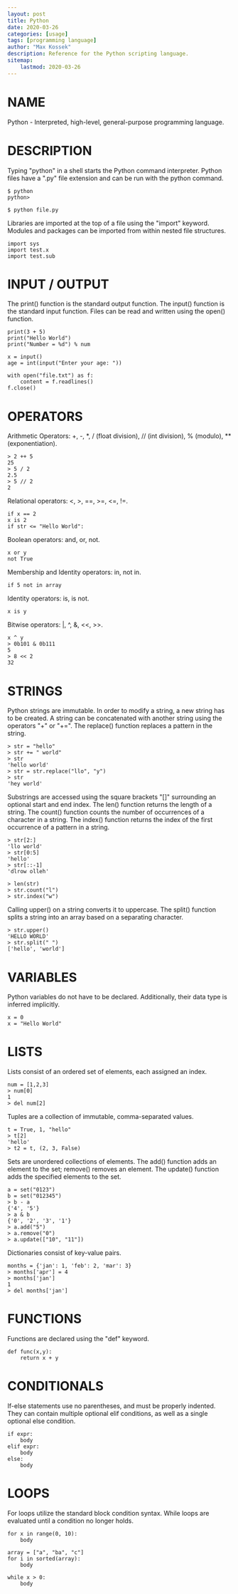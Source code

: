 ```yaml
---
layout: post
title: Python
date: 2020-03-26
categories: [usage]
tags: [programming language]
author: "Max Kossek"
description: Reference for the Python scripting language.
sitemap:
    lastmod: 2020-03-26
---
```


NAME
====

Python - Interpreted, high-level, general-purpose programming language.


DESCRIPTION
===========

Typing "python" in a shell starts the Python command interpreter. Python files have a ".py" file extension and can be run with the python command.
```
$ python
python>

$ python file.py
```

Libraries are imported at the top of a file using the "import" keyword. Modules and packages can be imported from within nested file structures.
```
import sys
import test.x
import test.sub
```


INPUT / OUTPUT
==============

The print() function is the standard output function. The input() function is the standard input function. Files can be read and written using the open() function.
```
print(3 + 5)
print("Hello World")
print("Number = %d") % num

x = input()
age = int(input("Enter your age: "))

with open("file.txt") as f:
	content = f.readlines()
f.close()
```


OPERATORS
=========

Arithmetic Operators: +, -, *, / (float division), // (int division), % (modulo), ** (exponentiation).
```
> 2 ++ 5
25
> 5 / 2
2.5
> 5 // 2
2
```

Relational operators: <, >, ==, >=, <=, !=.
```
if x == 2
x is 2
if str <= "Hello World":
```

Boolean operators: and, or, not.
```
x or y
not True
```

Membership and Identity operators: in, not in.
```
if 5 not in array
```

Identity operators: is, is not.
```
x is y
```

Bitwise operators: |, ^, &, <<, >>.
```
x ^ y
> 0b101 & 0b111
5
> 8 << 2
32
```


STRINGS
=======

Python strings are immutable. In order to modify a string, a new string has to be created. A string can be concatenated with another string using the operators "+" or "+=". The replace() function replaces a pattern in the string.
```
> str = "hello"
> str += " world"
> str
'hello world'
> str = str.replace("llo", "y")
> str
'hey world'
```

Substrings are accessed using the square brackets "[]" surrounding an optional start and end index. The len() function returns the length of a string. The count() function counts the number of occurrences of a character in a string. The index() function returns the index of the first occurrence of a pattern in a string.
```
> str[2:]
'llo world'
> str[0:5]
'hello'
> str[::-1]
'dlrow olleh'

> len(str)
> str.count("l")
> str.index("w")
```

Calling upper() on a string converts it to uppercase. The split() function splits a string into an array based on a separating character.
```
> str.upper()
'HELLO WORLD'
> str.split(" ")
['hello', 'world']
```


VARIABLES
=========

Python variables do not have to be declared. Additionally, their data type is inferred implicitly.
```
x = 0
x = "Hello World"
```


LISTS
=====

Lists consist of an ordered set of elements, each assigned an index.
```
num = [1,2,3]
> num[0]
1
> del num[2]
```

Tuples are a collection of immutable, comma-separated values.
```
t = True, 1, "hello"
> t[2]
'hello'
> t2 = t, (2, 3, False)
```

Sets are unordered collections of elements. The add() function adds an element to the set; remove() removes an element. The update() function adds the specified elements to the set.
```
a = set("0123")
b = set("012345")
> b - a
{'4', '5'}
> a & b
{'0', '2', '3', '1'}
> a.add("5")
> a.remove("0")
> a.update(["10", "11"])
```

Dictionaries consist of key-value pairs.
```
months = {'jan': 1, 'feb': 2, 'mar': 3}
> months['apr'] = 4
> months['jan']
1
> del months['jan']
```


FUNCTIONS
=========

Functions are declared using the "def" keyword.
```
def func(x,y):
	return x + y
```


CONDITIONALS
============

If-else statements use no parentheses, and must be properly indented. They can contain multiple optional elif conditions, as well as a single optional else condition.
```
if expr:
	body
elif expr:
	body
else:
	body
```


LOOPS
=====

For loops utilize the standard block condition syntax. While loops are evaluated until a condition no longer holds.
```
for x in range(0, 10):
	body

array = ["a", "ba", "c"]
for i in sorted(array):
	body

while x > 0:
	body
```
